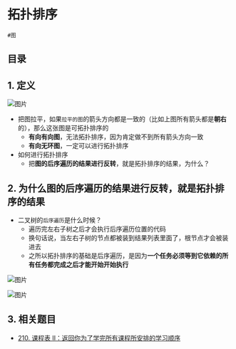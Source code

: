 
# 拓扑排序

`#图` 


## 目录
<!-- toc -->
 ## 1. 定义 

![图片](https://832-1310531898.cos.ap-beijing.myqcloud.com/999.%20Obsidian@832/files/20250117-1.png)

- 把图拉平，如果`拉平的图`的箭头方向都是一致的（比如上图所有箭头都是**朝右**的），那么这张图是可拓扑排序的
	- **有向有向图**，无法拓扑排序，因为肯定做不到所有箭头方向一致
	- **有向无环图**，一定可以进行拓扑排序
- 如何进行拓扑排序
	- 把**图的后序遍历的结果进行反转**，就是拓扑排序的结果，为什么？

## 2. 为什么图的后序遍历的结果进行反转，就是拓扑排序的结果

- 二叉树的`后序遍历`是什么时候？
	- 遍历完左右子树之后才会执行后序遍历位置的代码
	- 换句话说，当左右子树的节点都被装到结果列表里面了，根节点才会被装进去
	- 之所以拓扑排序的基础是后序遍历，是因为**一个任务必须等到它依赖的所有任务都完成之后才能开始开始执行**


![图片](https://832-1310531898.cos.ap-beijing.myqcloud.com/999.%20Obsidian@832/files/20250117-2.png)

![图片](https://832-1310531898.cos.ap-beijing.myqcloud.com/999.%20Obsidian@832/files/20250117-3.png)

## 3. 相关题目

- [210. 课程表 II：返回你为了学完所有课程所安排的学习顺序](/post/9dnnad902i.html)
